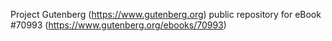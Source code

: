 Project Gutenberg (https://www.gutenberg.org) public repository for
eBook #70993 (https://www.gutenberg.org/ebooks/70993)
